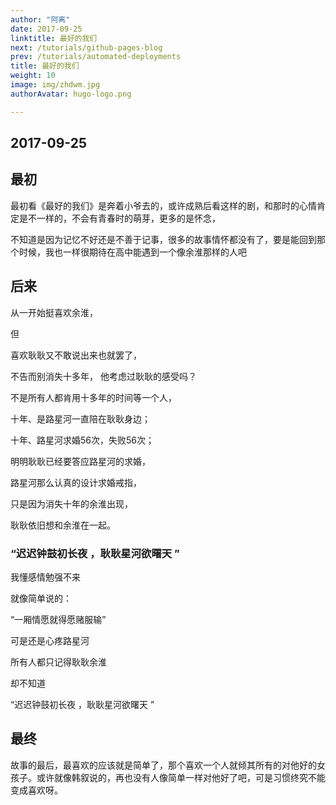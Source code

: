 ```yaml
---
author: "阿离"
date: 2017-09-25
linktitle: 最好的我们
next: /tutorials/github-pages-blog
prev: /tutorials/automated-deployments
title: 最好的我们
weight: 10
image: img/zhdwm.jpg
authorAvatar: hugo-logo.png

---
```


## 2017-09-25
## 最初

最初看《最好的我们》是奔着小爷去的，或许成熟后看这样的剧，和那时的心情肯定是不一样的，不会有青春时的萌芽，更多的是怀念，

不知道是因为记忆不好还是不善于记事，很多的故事情怀都没有了，要是能回到那个时候，我也一样很期待在高中能遇到一个像余淮那样的人吧

## 后来

从一开始挺喜欢余淮，

但

喜欢耿耿又不敢说出来也就罢了，

不告而别消失十多年， 他考虑过耿耿的感受吗？

不是所有人都肯用十多年的时间等一个人，

十年、是路星河一直陪在耿耿身边；

十年、路星河求婚56次，失败56次；

明明耿耿已经要答应路星河的求婚，

路星河那么认真的设计求婚戒指，

只是因为消失十年的余淮出现，

耿耿依旧想和余淮在一起。


### “迟迟钟鼓初长夜 ，耿耿星河欲曙天 ”


我懂感情勉强不来

就像简单说的：

“一厢情愿就得愿赌服输”

可是还是心疼路星河

所有人都只记得耿耿余淮 

却不知道 

“迟迟钟鼓初长夜 ，耿耿星河欲曙天 ”

## 最终

故事的最后，最喜欢的应该就是简单了，那个喜欢一个人就倾其所有的对他好的女孩子。或许就像韩叙说的，再也没有人像简单一样对他好了吧，可是习惯终究不能变成喜欢呀。
